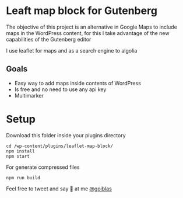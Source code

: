 # Leaft map block for Gutenberg

The objective of this project is an alternative in Google Maps to include maps in the WordPress content, for this I take advantage of the new capabilities of the Gutenberg editor

I use leaflet for maps and as a search engine to algolia

## Goals

- Easy way to add maps inside contents of WordPress
- Is free and no need to use any api key
- Multimarker

# Setup

Download this folder inside your plugins directory

```
cd /wp-content/plugins/leaflet-map-block/
npm install
npm start
```

For generate compressed files

```
npm run build
```

Feel free to tweet and say 👋 at me [@goiblas](https://twitter.com/goiblas/)